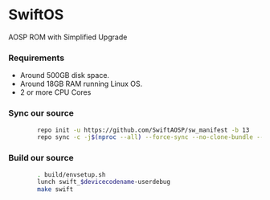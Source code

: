 # SwiftOS
AOSP ROM with Simplified Upgrade

### Requirements
- Around 500GB disk space.
- Around 18GB RAM running Linux OS.
- 2 or more CPU Cores

### Sync our source ###
```bash
        repo init -u https://github.com/SwiftAOSP/sw_manifest -b 13
        repo sync -c -j$(nproc --all) --force-sync --no-clone-bundle --no-tags
```

### Build our source ###
```bash
        . build/envsetup.sh
        lunch swift_$devicecodename-userdebug
        make swift
```
